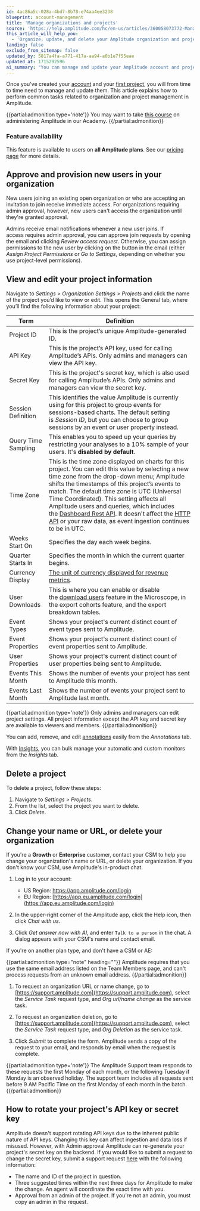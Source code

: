 ```yaml
---
id: 4ac86a5c-028a-4bd7-8b78-e74aa4ee3238
blueprint: account-management
title: 'Manage organizations and projects'
source: 'https://help.amplitude.com/hc/en-us/articles/360058073772-Manage-organizations-and-projects'
this_article_will_help_you:
  - 'Organize, update, and delete your Amplitude organization and projects'
landing: false
exclude_from_sitemap: false
updated_by: 5817a4fa-a771-417a-aa94-a0b1e7f55eae
updated_at: 1715292596
ai_summary: "You can manage and update your Amplitude account and projects, view and edit project information, add annotations, manage monitors with Insights, delete projects, change organization details, and request changes from Amplitude Support. Admins and managers can edit project settings, while viewers and members have limited access. You can't rotate API keys, but you can request a new secret key with admin approval. For organization changes, contact your CSM or follow the process outlined in the documentation."
---
```

Once you've created your [account](/docs/get-started/create-a-new-account) and your [first project](/docs/get-started/create-project), you will from time to time need to manage and update them. This article explains how to perform common tasks related to organization and project management in Amplitude.

{{partial:admonition type='note'}}
You may want to take [this course](https://academy.amplitude.com/amplitude-analytics-admin-essentials) on administering Amplitude in our Academy.
{{/partial:admonition}}

### Feature availability

This feature is available to users on **all Amplitude plans**. See our [pricing page](https://amplitude.com/pricing) for more details.

## Approve and provision new users in your organization

New users joining an existing open organization or who are accepting an invitation to join receive immediate access. For organizations requiring admin approval, however, new users can't access the organization until they're granted approval. 

Admins receive email notifications whenever a new user joins. If access requires admin approval, you can approve join requests by opening the email and clicking *Review access request*. Otherwise, you can assign permissions to the new user by clicking on the button in the email (either *Assign Project Permissions* or *Go to Settings*, depending on whether you use project-level permissions).

## View and edit your project information

Navigate to *Settings* > *Organization* *Settings > Projects* and click the name of the project you’d like to view or edit. This opens the General tab, where you’ll find the following information about your project:

| **Term**            | **Definition**                                                                                                                                                                                                                                                                                                                                                                                                                                                                                                                                                                                 |
| ------------------- | ---------------------------------------------------------------------------------------------------------------------------------------------------------------------------------------------------------------------------------------------------------------------------------------------------------------------------------------------------------------------------------------------------------------------------------------------------------------------------------------------------------------------------------------------------------------------------------------------- |
| Project ID          | This is the project’s unique Amplitude-generated ID.                                                                                                                                                                                                                                                                                                                                                                                                                                                                                                                                           |
| API Key             | This is the project’s API key, used for calling Amplitude’s APIs. Only admins and managers can view the API key.                                                                                                                                                                                                                                                                                                                                                                                                                                                                               |
| Secret Key          | This is the project's secret key, which is also used for calling Amplitude’s APIs. Only admins and managers can view the secret key.                                                                                                                                                                                                                                                                                                                                                                                                                                                           |
| Session Definition  | This identifies the value Amplitude is currently using for this project to group events for sessions-based charts. The default setting is *Session ID*, but you can choose to group sessions by an event or user property instead.                                                                                                                                                                                                                                                                                                                                                             |
| Query Time Sampling | This enables you to speed up your queries by restricting your analyses to a 10% sample of your users. It's **disabled by default**.                                                                                                                                                                                                                                                                                                                                                                                                                                                           |
| Time Zone           | This is the time zone displayed on charts for this project. You can edit this value by selecting a new time zone from the drop-down menu; Amplitude shifts the timestamps of this project’s events to match. The default time zone is UTC (Universal Time Coordinated). This setting affects all Amplitude users and queries, which includes the [Dashboard Rest API](https://developers.amplitude.com/docs/dashboard-rest-api). It doesn't affect the [HTTP API](https://developers.amplitude.com/docs/http-api-v2) or your raw data, as event ingestion continues to be in UTC. |
| Weeks Start On      | Specifies the day each week begins.                                                                                                                                                                                                                                                                                                                                                                                                                                                                                                                                                            |
| Quarter Starts In   | Specifies the month in which the current quarter begins.                                                                                                                                                                                                                                                                                                                                                                                                                                                                                                                                       |
| Currency Display    | [The unit of currency displayed for revenue metrics](https://help.amplitude.com/hc/en-us/articles/15581410157339-Change-the-unit-of-currency-your-project-uses-).                                                                                                                                                                                                                                                                                                                                                                                                                              |
| User Downloads      | This is where you can enable or disable the [download users](https://help.amplitude.com/hc/en-us/articles/236032527#download-users) feature in the Microscope, in the export cohorts feature, and the export breakdown tables.                                                                                                                                                                                                                                                                                                                                                                 |
| Event Types         | Shows your project's current distinct count of event types sent to Amplitude.                                                                                                                                                                                                                                                                                                                                                                                                                                                                                                                  |
| Event Properties    | Shows your project's current distinct count of event properties sent to Amplitude.                                                                                                                                                                                                                                                                                                                                                                                                                                                                                                             |
| User Properties     | Shows your project's current distinct count of user properties being sent to Amplitude.                                                                                                                                                                                                                                                                                                                                                                                                                                                                                                        |
| Events This Month   | Shows the number of events your project has sent to Amplitude this month.                                                                                                                                                                                                                                                                                                                                                                                                                                                                                                                      |
| Events Last Month   | Shows the number of events your project sent to Amplitude last month.                                                                                                                                                                                                                                                                                                                                                                                                                                                                                                                          |

{{partial:admonition type='note'}}
Only admins and managers can edit project settings. All project information except the API key and secret key are available to viewers and members.
{{/partial:admonition}}

You can add, remove, and edit [annotations](/docs/analytics/microscope#add-annotation) easily from the *Annotations* tab.

With [Insights](/docs/analytics/insights), you can bulk manage your automatic and custom monitors from the *Insights* tab.

## Delete a project

To delete a project, follow these steps:

1. Navigate to *Settings > Projects*.
2. From the list, select the project you want to delete.
3. Click *Delete*.

## Change your name or URL, or delete your organization

If you're a **Growth** or **Enterprise** customer, contact your CSM to help you change your organization's name or URL, or delete your organization. If you don't know your CSM, use Amplitude's in-product chat.

1. Log in to your account:
   * US Region: [https://app.amplitude.com/login ](https://app.amplitude.com/login)
   * EU Region: [https://app.eu.amplitude.com/login](https://app.eu.amplitude.com/login)

2. In the upper-right corner of the Amplitude app, click the Help icon, then click *Chat with us*.
3. Click *Get answer now with AI*, and enter `Talk to a person` in the chat. A dialog appears with your CSM's name and contact email.

If you're on another plan type, and don't have a CSM or AE:

{{partial:admonition type="note" heading=""}}
Amplitude requires that you use the same email address listed on the Team Members page, and can't process requests from an unknown email address.
{{/partial:admonition}}

1. To request an organization URL or name change, go to [https://support.amplitude.com](https://support.amplitude.com), select the *Service Task* request type, and *Org url/name change* as the service task.

2. To request an organization deletion, go to [https://support.amplitude.com](https://support.amplitude.com), select the *Service Task* request type, and *Org Deletion* as the service task.

3. Click *Submit* to complete the form. Amplitude sends a copy of the request to your email, and responds by email when the request is complete.

{{partial:admonition type='note'}}
The Amplitude Support team responds to these requests the first Monday of each month, or the following Tuesday if Monday is an observed holiday. The support team includes all requests sent before 9 AM Pacific Time on the first Monday of each month in the batch. 
{{/partial:admonition}}

## How to rotate your project's API key or secret key

Amplitude doesn't support rotating API keys due to the inherent public nature of API keys. Changing this key can affect ingestion and data loss if misused. However, with Admin approval Amplitude can re-generate your project's secret key on the backend. If you would like to submit a request to change the secret key, submit a support request [here](https://help.amplitude.com/hc/en-us/requests/new) with the following information: 

* The name and ID of the project in question.
* Three suggested times within the next three days for Amplitude to make the change. An agent will coordinate the exact time with you.
* Approval from an admin of the project. If you're not an admin, you must copy an admin in the request.